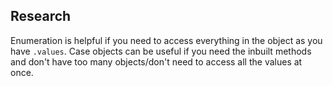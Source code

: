 ## Research

Enumeration is helpful if you need to access everything in the object as you have `.values`. Case objects can be useful if you need the inbuilt methods and don't have too many objects/don't need to access all the values at once.
